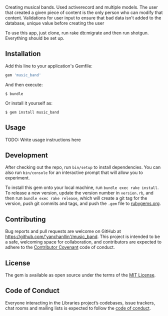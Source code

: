 Creating musical bands.
Used activerecord and multiple models. The user that created a given piece of content is the only person who can modify that content. Validations for user input to ensure that bad data isn't added to the database, unique value before creating the user

To use this app, just clone, run rake db:migrate and then run shotgun. Everything should be set up.


## Installation

Add this line to your application's Gemfile:

```ruby
gem 'music_band'
```

And then execute:

    $ bundle

Or install it yourself as:

    $ gem install music_band

## Usage

TODO: Write usage instructions here

## Development

After checking out the repo, run `bin/setup` to install dependencies. You can also run `bin/console` for an interactive prompt that will allow you to experiment.

To install this gem onto your local machine, run `bundle exec rake install`. To release a new version, update the version number in `version.rb`, and then run `bundle exec rake release`, which will create a git tag for the version, push git commits and tags, and push the `.gem` file to [rubygems.org](https://rubygems.org).

## Contributing

Bug reports and pull requests are welcome on GitHub at https://github.com/'yanchanllin'/music_band. This project is intended to be a safe, welcoming space for collaboration, and contributors are expected to adhere to the [Contributor Covenant](http://contributor-covenant.org) code of conduct.

## License

The gem is available as open source under the terms of the [MIT License](https://opensource.org/licenses/MIT).

## Code of Conduct

Everyone interacting in the Libraries project’s codebases, issue trackers, chat rooms and mailing lists is expected to follow the [code of conduct](https://github.com/'yanchanllin'/music_band/blob/master/CODE_OF_CONDUCT.md).
